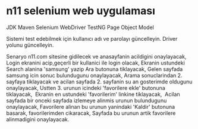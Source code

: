 # n11 selenium web uygulaması
JDK
Maven
Selenium WebDriver
TestNG
Page Object Model

Sistemi test edebilmek için kullanıcı adı ve parolayı güncelleyin.
Driver yolunu güncelleyin.

Senaryo
n11.com sitesine gidilecek ve anasayfanin acildigini onaylayacak,
Login ekranini acip,geçerli bir kullanici ile login olacak,
Ekranin ustundeki Search alanina 'samsung' yazip Ara butonuna tiklayacak,
Gelen sayfada samsung icin sonuc bulundugunu onaylayacak,
Arama sonuclarindan 2. sayfaya tiklayacak ve acilan sayfada 2. sayfanin su an gosterimde oldugunu onaylayacak,
Ustten 3. urunun icindeki 'favorilere ekle' butonuna tiklayacak, 
Ekranin en ustundeki 'favorilerim' linkine tiklayacak, 
Acilan sayfada bir onceki sayfada izlemeye alinmis urunun bulundugunu onaylayacak,
Favorilere alinan bu urunun yanindaki 'Kaldir' butonuna basarak, favorilerimden cikaracak,
Sayfada bu urunun artik favorilere alinmadigini onaylayacak.  





